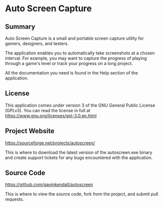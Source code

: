 # Auto Screen Capture



Summary
-------
Auto Screen Capture is a small and portable screen capture utility for gamers, designers, and testers.

The application enables you to automatically take screenshots at a chosen interval. For example, you may want to capture the progress of playing through a game's level or track your progress on a long project.

All the documentation you need is found in the Help section of the application.



License
-------
This application comes under version 3 of the GNU General Public License (GPLv3). You can read the license in full at https://www.gnu.org/licenses/gpl-3.0.en.html



Project Website
---------------
https://sourceforge.net/projects/autoscreen/

This is where to download the latest version of the autoscreen.exe binary and create support tickets for any bugs encountered with the application.



Source Code
-----------
https://github.com/gavinkendall/autoscreen

This is where to view the source code, fork from the project, and submit pull requests.